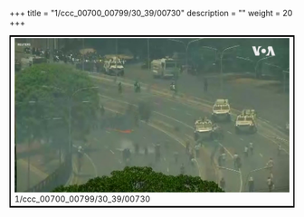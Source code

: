 +++
title = "1/ccc_00700_00799/30_39/00730"
description = ""
weight = 20
+++

<table style="border:2px solid black;max-width:800px;max-height:800px;" 
><tr><td>
<img class="center-fit-jpg"
src="/jpg_/aaa_20190430_NxaOmWaI8sI_00729.jpg">
1/ccc_00700_00799/30_39/00730
</img></td></tr></table>
